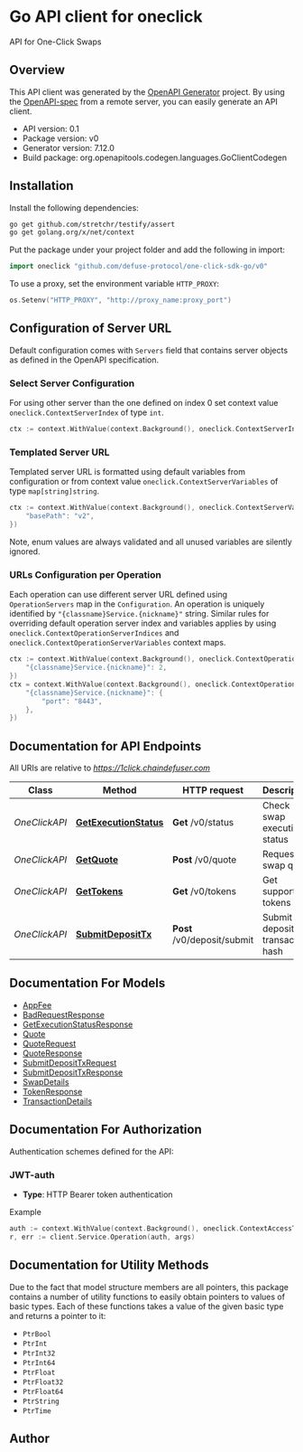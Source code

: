 # Go API client for oneclick

API for One-Click Swaps

## Overview
This API client was generated by the [OpenAPI Generator](https://openapi-generator.tech) project.  By using the [OpenAPI-spec](https://www.openapis.org/) from a remote server, you can easily generate an API client.

- API version: 0.1
- Package version: v0
- Generator version: 7.12.0
- Build package: org.openapitools.codegen.languages.GoClientCodegen

## Installation

Install the following dependencies:

```sh
go get github.com/stretchr/testify/assert
go get golang.org/x/net/context
```

Put the package under your project folder and add the following in import:

```go
import oneclick "github.com/defuse-protocol/one-click-sdk-go/v0"
```

To use a proxy, set the environment variable `HTTP_PROXY`:

```go
os.Setenv("HTTP_PROXY", "http://proxy_name:proxy_port")
```

## Configuration of Server URL

Default configuration comes with `Servers` field that contains server objects as defined in the OpenAPI specification.

### Select Server Configuration

For using other server than the one defined on index 0 set context value `oneclick.ContextServerIndex` of type `int`.

```go
ctx := context.WithValue(context.Background(), oneclick.ContextServerIndex, 1)
```

### Templated Server URL

Templated server URL is formatted using default variables from configuration or from context value `oneclick.ContextServerVariables` of type `map[string]string`.

```go
ctx := context.WithValue(context.Background(), oneclick.ContextServerVariables, map[string]string{
	"basePath": "v2",
})
```

Note, enum values are always validated and all unused variables are silently ignored.

### URLs Configuration per Operation

Each operation can use different server URL defined using `OperationServers` map in the `Configuration`.
An operation is uniquely identified by `"{classname}Service.{nickname}"` string.
Similar rules for overriding default operation server index and variables applies by using `oneclick.ContextOperationServerIndices` and `oneclick.ContextOperationServerVariables` context maps.

```go
ctx := context.WithValue(context.Background(), oneclick.ContextOperationServerIndices, map[string]int{
	"{classname}Service.{nickname}": 2,
})
ctx = context.WithValue(context.Background(), oneclick.ContextOperationServerVariables, map[string]map[string]string{
	"{classname}Service.{nickname}": {
		"port": "8443",
	},
})
```

## Documentation for API Endpoints

All URIs are relative to *https://1click.chaindefuser.com*

Class | Method | HTTP request | Description
------------ | ------------- | ------------- | -------------
*OneClickAPI* | [**GetExecutionStatus**](docs/OneClickAPI.md#getexecutionstatus) | **Get** /v0/status | Check swap execution status
*OneClickAPI* | [**GetQuote**](docs/OneClickAPI.md#getquote) | **Post** /v0/quote | Request a swap quote
*OneClickAPI* | [**GetTokens**](docs/OneClickAPI.md#gettokens) | **Get** /v0/tokens | Get supported tokens
*OneClickAPI* | [**SubmitDepositTx**](docs/OneClickAPI.md#submitdeposittx) | **Post** /v0/deposit/submit | Submit deposit transaction hash


## Documentation For Models

 - [AppFee](docs/AppFee.md)
 - [BadRequestResponse](docs/BadRequestResponse.md)
 - [GetExecutionStatusResponse](docs/GetExecutionStatusResponse.md)
 - [Quote](docs/Quote.md)
 - [QuoteRequest](docs/QuoteRequest.md)
 - [QuoteResponse](docs/QuoteResponse.md)
 - [SubmitDepositTxRequest](docs/SubmitDepositTxRequest.md)
 - [SubmitDepositTxResponse](docs/SubmitDepositTxResponse.md)
 - [SwapDetails](docs/SwapDetails.md)
 - [TokenResponse](docs/TokenResponse.md)
 - [TransactionDetails](docs/TransactionDetails.md)


## Documentation For Authorization


Authentication schemes defined for the API:
### JWT-auth

- **Type**: HTTP Bearer token authentication

Example

```go
auth := context.WithValue(context.Background(), oneclick.ContextAccessToken, "BEARER_TOKEN_STRING")
r, err := client.Service.Operation(auth, args)
```


## Documentation for Utility Methods

Due to the fact that model structure members are all pointers, this package contains
a number of utility functions to easily obtain pointers to values of basic types.
Each of these functions takes a value of the given basic type and returns a pointer to it:

* `PtrBool`
* `PtrInt`
* `PtrInt32`
* `PtrInt64`
* `PtrFloat`
* `PtrFloat32`
* `PtrFloat64`
* `PtrString`
* `PtrTime`

## Author



